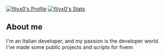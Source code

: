 <!--![CrabMcBanner](https://user-images.githubusercontent.com/71587630/200412444-7ba05568-b975-4c0a-8a17-34bb0c71ff09.jpg)-->

[![filyx0's Profile](https://github-readme-stats.vercel.app/api?username=filyx0&theme=tokyonight)](https://github.com/filyx0/) 
[![filyx0's Stats](https://github-readme-stats.vercel.app/api/top-langs/?username=filyx0&theme=tokyonight)](https://github.com/filyx0/)

About me
---
I'm an Italian developer, and my passion is the developer world.<br>
I've made some public projects and scripts for fivem
<!--I've made some public projects and plugins, [Spigot](https://www.spigotmc.org/search/199796375/).<br>
I'm currently working as Owner of **[CrabMc](https://crabmc.it/)**.-->
